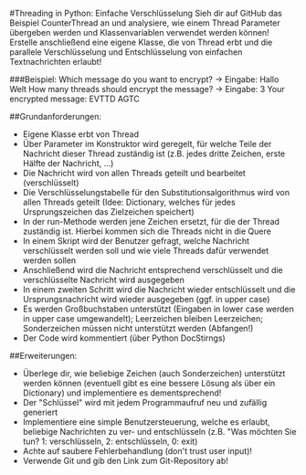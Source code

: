 #Threading in Python: Einfache Verschlüsselung
Sieh dir auf GitHub das Beispiel CounterThread an und analysiere, wie einem Thread Parameter übergeben werden und Klassenvariablen verwendet werden können!
Erstelle anschließend eine eigene Klasse, die von Thread erbt und die parallele Verschlüsselung und Entschlüsselung von einfachen Textnachrichten erlaubt!

###Beispiel:
Which message do you want to encrypt? -> Eingabe: Hallo Welt
How many threads should encrypt the message? -> Eingabe: 3
Your encrypted message: EVTTD AGTC

##Grundanforderungen:
* Eigene Klasse erbt von Thread
* Über Parameter im Konstruktor wird geregelt, für welche Teile der Nachricht dieser Thread zuständig ist (z.B. jedes dritte Zeichen, erste Hälfte der Nachricht, ...)
* Die Nachricht wird von allen Threads geteilt und bearbeitet (verschlüsselt)
* Die Verschlüsselungstabelle für den Substitutionsalgorithmus wird von allen Threads geteilt (Idee: Dictionary, welches für jedes Ursprungszeichen das Zielzeichen speichert)
* In der run-Methode werden jene Zeichen ersetzt, für die der Thread zuständig ist. Hierbei kommen sich die Threads nicht in die Quere
* In einem Skript wird der Benutzer gefragt, welche Nachricht verschlüsselt werden soll und wie viele Threads dafür verwendet werden sollen
* Anschließend wird die Nachricht entsprechend verschlüsselt und die verschlüsselte Nachricht wird ausgegeben
* In einem zweiten Schritt wird die Nachricht wieder entschlüsselt und die Ursprungsnachricht wird wieder ausgegeben (ggf. in upper case)
* Es werden Großbuchstaben unterstützt (Eingaben in lower case werden in upper case umgewandelt); Leerzeichen bleiben Leerzeichen; Sonderzeichen müssen nicht unterstützt werden (Abfangen!)
* Der Code wird kommentiert (über Python DocStirngs)

##Erweiterungen:
* Überlege dir, wie beliebige Zeichen (auch Sonderzeichen) unterstützt werden können (eventuell gibt es eine bessere Lösung als über ein Dictionary) und implementiere es dementsprechend!
* Der "Schlüssel" wird mit jedem Programmaufruf neu und zufällig generiert
* Implementiere eine simple Benutzersteuerung, welche es erlaubt, beliebige Nachrichten zu ver- und entschlüsseln (z.B. "Was möchten Sie tun? 1: verschlüsseln, 2: entschlüsseln, 0: exit)
* Achte auf saubere Fehlerbehandlung (don't trust user input)!
* Verwende Git und gib den Link zum Git-Repository ab!
